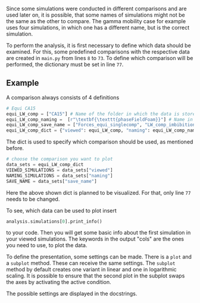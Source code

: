 Since some simulations were conducted in different comparisons and are used later on, it is possible, that some names of simulations might not be the same as the other to compare. The gamma mobility case for example uses four simulations, in which one has a different name, but is the correct simulation. 

To perform the analysis, it is first necessary to define which data should be examined. For this, some predefined comparisons with the respective data are created in `main.py` from lines `8` to `73`. 
To define which comparison will be performed, the dictionary must be set in line `77`.

## Example

A comparison always consists of 4 definitions

```python
# Equi CA15
equi_LW_comp = ["CA15"] # Name of the folder in which the data is stored
equi_LW_comp_naming =  [r"\textbf{\texttt{phaseFieldFoam}}"] # Name in the plots (not mandatory)
equi_LW_comp_save_name = ["Forces_equi_singlecomp", "LW_comp_imbibition_subplots"] # Names of the wanted names to save plots (not mandatory)
equi_LW_comp_dict = {"viewed": equi_LW_comp, "naming": equi_LW_comp_naming, "save_name": equi_LW_comp_save_name} # Wrapping of the lists in a dict for later use
```

The dict is used to specify which comparison should be used, as mentioned before. 
```python
# choose the comparison you want to plot
data_sets = equi_LW_comp_dict
VIEWED_SIMULATIONS = data_sets["viewed"]
NAMING_SIMULATIONS = data_sets["naming"]
SAVE_NAME = data_sets["save_name"]
```

Here the above shown dict is planned to be visualized. For that, only line ```77``` needs to be changed.

To see, which data can be used to plot insert 
```python 
analysis.simulations[0].print_info()
```
to your code. Then you will get some basic info about the first simulation in your viewed simulations. The keywords in the output "cols" are the ones you need to use, to plot the data. 

To define the presentation, some settings can be made. There is a ```plot``` and a ```subplot``` method. These can receive the same settings. The ```subplot``` method by default creates one variant in linear and one in logarithmic scaling. It is possible to ensure that the second plot in the subplot swaps the axes by activating the active condition.

The possible settings are displayed in the docstrings.